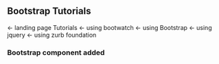 ## Bootstrap Tutorials

<- landing page Tutorials
<- using bootwatch
<- using Bootstrap
<- using jquery
<- using zurb foundation

### Bootstrap component added

